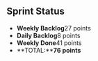 ## Sprint Status
-   **Weekly Backlog**27 points
-   **Daily Backlog**8 points
-   **Weekly Done**41 points
-   **TOTAL:****76 points**